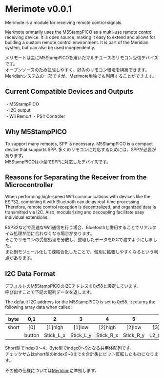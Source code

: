 # Merimote v0.0.1  
Merimote is a module for receiving remote control signals.  
  
Merimote primarily uses the M5StampPICO as a multi-use remote control receiving device. It is open source, making it easy to extend and allows for building a custom remote control environment. It is part of the Meridian system, but can also be used independently.  
  
メリモートは主にM5StampPICOを用いたマルチユースのリモコン受信デバイスです。  
オープンソースのため拡張しやすく、好みのリモコン環境を構築できます。  
Meridianシステムの一部ですが、Merimote単独でも利用することができます。  
  
## Current Compatible Devices and Outputs  
・M5StampPICO  
・I2C output  
・Wii Remort
・PS4 Controler  
  
## Why M5StampPICO  
To support many remotes, SPP is necessary. M5StampPICO is a compact device that supports SPP.
多くのリモコンに対応するためには、SPPが必要があります。  
M5StampPICOは小型でSPPに対応したデバイスです。  
  
## Reasons for Separating the Receiver from the Microcontroller  
When performing high-speed Wifi communications with devices like the ESP32, combining it with Bluetooth can delay real-time processing. Therefore, remote control reception is decentralized, and organized data is transmitted via I2C. Also, modularizing and decoupling facilitate easy individual extensions.  

ESP32などで高速なWifi通信を行う場合、Bluetoothと併用することでリアルタイム処理が間に合わなくなる場合があります。  
そこでリモコンの受信処理を分散し、整理したデータをI2Cで渡すようにしました。  
また別モジュール化して疎結合化したことで、個別に拡張しやすくなるという利点があります。  
  
## I2C Data Format
デフォルトのM5StampPICOのI2Cアドレスを0x58と設定しています。  
呼び出すことで下記の配列データを返します。  

The default I2C address for the M5StampPICO is set to 0x58. It returns the following array data when called:

|byte|0,1|2|3|4|5|6|7|8,9|  
|:--:|:--:|:--:|:--:|:--:|:--:|:--:|:--:|:--:|  
|short|[0]|[1]high|[1]low|[2]high|[2]low|[3]high|[3]low|[4]|  
||button|Stick_L_x|Stick_L_y|Stick_R_x|Stick_R_y|L2_analog|R2_analog|checksum|  

  
Short型でindex0〜4、Byte型でindex0〜9となる共用体配列です。  
チェックサムはshort型のindex0~3までを合計後にビット反転したものになります。  
  
その他の仕様については[Meridian](https://ninagawa123.github.io/Meridian_info/#aboutMeridim/remort_controller/)に準拠します。  
